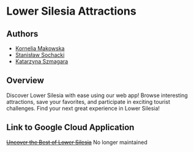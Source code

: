 # Lower Silesia Attractions

## Authors

- [Kornelia Makowska](https://github.com/deepFlow7)
- [Stanisław Sochacki](https://github.com/Qwertyizm)
- [Katarzyna Szmagara](https://github.com/kryptokopytko)

## Overview

Discover Lower Silesia with ease using our web app! Browse interesting attractions, save your favorites, and participate in exciting tourist challenges. Find your next great experience in Lower Silesia!

## Link to Google Cloud Application
~~[Uncover the Best of Lower Silesia](https://atrakcje-dolnego-slaska.uc.r.appspot.com)~~
No longer maintained
